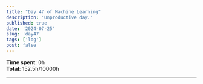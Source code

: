 ```yaml
---
title: "Day 47 of Machine Learning"
description: "Unproductive day."
published: true
date: '2024-07-25'
slug: 'day47'
tags: ['log']
post: false
---
```

<script>
    import Image from '$lib/components/Image.svelte';
</script>


**Time spent**: 0h<br /> **Total**: 152.5h/10000h
___
